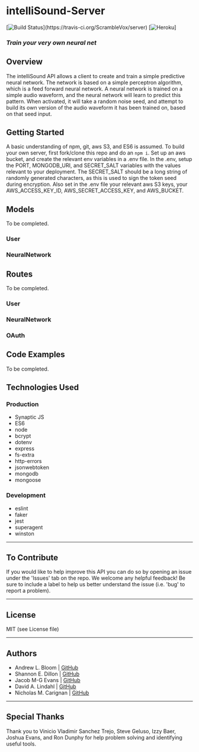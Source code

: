# intelliSound-Server

[![Build Status](https://travis-ci.org/IntelliSound/intelliSound-Server.svg?)](https://travis-ci.org/ScrambleVox/server)
[![Heroku](http://heroku-badge.herokuapp.com/?app=intellisound-server)]

### _Train your very own neural net_

## Overview

The intelliSound API allows a client to create and train a simple predictive neural network. The network is based on a simple perceptron algorithm, which is a feed forward neural network. A neural network is trained on a simple audio waveform, and the neural network will learn to predict this pattern. When activated, it will take a random noise seed, and attempt to build its own version of the audio waveform it has been trained on, based on that seed input.

## Getting Started

A basic understanding of npm, git, aws S3, and ES6 is assumed. To build your own server, first fork/clone this repo and do an `npm i`. Set up an aws bucket, and create the relevant env variables in a .env file. In the .env, setup the PORT, MONGODB_URI, and SECRET_SALT variables with the values relevant to your deployment. The SECRET_SALT should be a long string of randomly generated characters, as this is used to sign the token seed during encryption. Also set in the .env file your relevant aws S3 keys, your AWS_ACCESS_KEY_ID, AWS_SECRET_ACCESS_KEY, and AWS_BUCKET.

## Models

To be completed.

### User

### NeuralNetwork

## Routes

To be completed.

### User

### NeuralNetwork

### OAuth

## Code Examples

To be completed.

## Technologies Used

### Production
* Synaptic JS
* ES6
* node
* bcrypt
* dotenv
* express
* fs-extra
* http-errors
* jsonwebtoken
* mongodb
* mongoose

### Development
* eslint
* faker
* jest
* superagent
* winston
***
## To Contribute
If you would like to help improve this API you can do so by opening an issue under the 'Issues' tab on the repo. We welcome any helpful feedback! Be sure to include a label to help us better understand the issue (i.e. 'bug' to report a problem).
***
## License
MIT (see License file)
***
## Authors
- Andrew L. Bloom | [GitHub](https://github.com/ALB37)
- Shannon E. Dillon | [GitHub](https://github.com/sedillon93)
- Jacob M-G Evans | [GitHub](https://github.com/cloud887)
- David A. Lindahl | [GitHub](https://github.com/austriker27)
- Nicholas M. Carignan | [GitHub](https://github.com/ncarignan)
***
## Special Thanks
Thank you to Vinicio Vladimir Sanchez Trejo, Steve Geluso, Izzy Baer, Joshua Evans, and Ron Dunphy for help problem solving and identifying useful tools.
